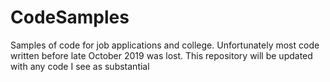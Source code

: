 # CodeSamples
Samples of code for job applications and college.
Unfortunately most code written before late October 2019 was lost.
This repository will be updated with any code I see as substantial
